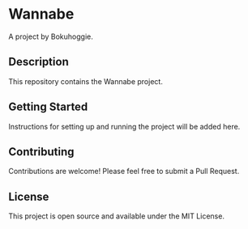 # Wannabe

A project by Bokuhoggie.

## Description

This repository contains the Wannabe project.

## Getting Started

Instructions for setting up and running the project will be added here.

## Contributing

Contributions are welcome! Please feel free to submit a Pull Request.

## License

This project is open source and available under the MIT License. 